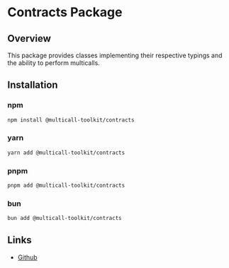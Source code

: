 # Contracts Package

## Overview

This package provides classes implementing their respective typings and the ability to perform multicalls.

## Installation

### npm

```bash
npm install @multicall-toolkit/contracts
```

### yarn

```bash
yarn add @multicall-toolkit/contracts
```

### pnpm

```bash
pnpm add @multicall-toolkit/contracts
```

### bun

```bash
bun add @multicall-toolkit/contracts
```

## Links

- [Github](https://github.com/niZmosis/multicall-toolkit)
